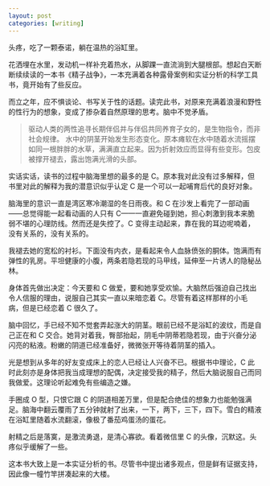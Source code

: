 ```yaml
---
layout: post
categories: [writing]
---
```


<section class="hidden" data-show="cc" markdown="1">
头疼，吃了一颗泰诺，躺在温热的浴缸里。

花洒埋在水里，发动机一样补充着热水，从脚踝一直流淌到大腿根部。想起白天断断续续读的一本书《精子战争》，一本充满着各种露骨案例和实证分析的科学工具书，竟开始有了些反应。

而立之年，应不惧谈论、书写关于性的话题。读完此书，对原来充满着浪漫和野性的性行为的想象，变成了掺杂着自然原理的思考。脑中不觉矛盾。

> 驱动人类的两性追寻长期伴侣并与伴侣共同养育子女的，是生物指令，而非社会规律。
> 水中的阴茎开始发生形态变化。原本瘫软在水中随着水流摇摆如同一根胖胖的水草，满满直立起来。因为折射效应而显得有些变形。包皮被撑开褪去，露出饱满光滑的头部。

实话实话，读书的过程中脑海里想的最多的是 C。原本我对此没有过多解释，但书里对此的解释为我的潜意识似乎认定 C 是一个可以一起哺育后代的良好对象。

脑海里的意识一直是湾区寒冷潮湿的冬日雨夜。和 C 在沙发上看完了一部动画——总觉得能一起看动画的人只有 C——一直避免碰到她，担心刺激到我本来脆弱不堪的心理防线。然而还是失控了。C 变得主动起来，靠在我的耳边呢喃着，没有关系的，没有关系的。

我褪去她的宽松的衬衫。下面没有内衣，是看起来令人血脉偾张的胴体。饱满而有弹性的乳房。平坦健康的小腹，两条若隐若现的马甲线，延伸至一片诱人的隐秘丛林。

身体首先做出决定：今天要和 C 做爱，要和她享受欢愉。大脑然后强迫自己找出令人信服的理由，说服自己其实一直以来暗恋着 C。尽管有着这样那样的小毛病，但是已经恋着 C 很久了。

脑中回忆，手已经不知不觉套弄起涨大的阴茎。眼前已经不是浴缸的波纹，而是自己正在和 C 交合。她背对着我，臀部抬起，阴毛中阴蒂若隐若现，由于兴奋分泌闪亮的粘液。粉嫩的阴道已经准备好，微微张开等待着阴茎的插入。

光是想到从多年的好友变成床上的恋人已经让人兴奋不已。根据书中理论，C 此时此刻亦是身体把我当成理想的配偶，决定接受我的精子，然后大脑说服自己而同我做爱。这理论听起难免有些编造之嫌。

手圈成 O 型，只恨它跟 C 的阴道相差万里，但是配合绝佳的想象力也能勉强满足。脑海中翻云覆雨了五分钟就射了出来，一下，两下，三下，四下。雪白的精液在浴缸里随着水流翻滚，像极了番茄鸡蛋汤的蛋花。

射精之后是落寞，是激流勇退，是清心寡欲。看着微信里 C 的头像，沉默这。头疼似乎缓解了一些。

</section>

这本书大致上是一本实证分析的书。尽管书中提出诸多观点，但是鲜有证据支持，因此像一幢竹竿拼凑起来的大楼。
